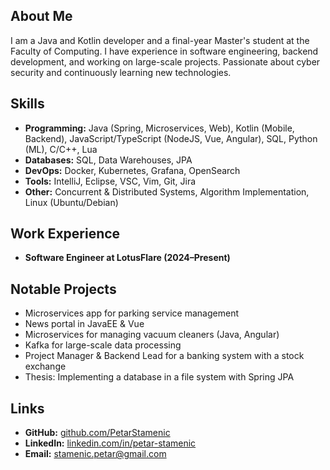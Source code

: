 ## About Me  
I am a Java and Kotlin developer and a final-year Master's student at the Faculty of Computing. I have experience in software engineering, backend development, and working on large-scale projects. Passionate about cyber security and continuously learning new technologies.

## Skills  
- **Programming:** Java (Spring, Microservices, Web), Kotlin (Mobile, Backend), JavaScript/TypeScript (NodeJS, Vue, Angular), SQL, Python (ML), C/C++, Lua  
- **Databases:** SQL, Data Warehouses, JPA  
- **DevOps:** Docker, Kubernetes, Grafana, OpenSearch  
- **Tools:** IntelliJ, Eclipse, VSC, Vim, Git, Jira  
- **Other:** Concurrent & Distributed Systems, Algorithm Implementation, Linux (Ubuntu/Debian)  

## Work Experience  
- **Software Engineer at LotusFlare (2024–Present)**  

## Notable Projects  
- Microservices app for parking service management  
- News portal in JavaEE & Vue  
- Microservices for managing vacuum cleaners (Java, Angular)  
- Kafka for large-scale data processing  
- Project Manager & Backend Lead for a banking system with a stock exchange  
- Thesis: Implementing a database in a file system with Spring JPA  

## Links  
- **GitHub:** [github.com/PetarStamenic](https://github.com/PetarStamenic)  
- **LinkedIn:** [linkedin.com/in/petar-stamenic](https://www.linkedin.com/in/petar-stamenic)  
- **Email:** stamenic.petar@gmail.com  

